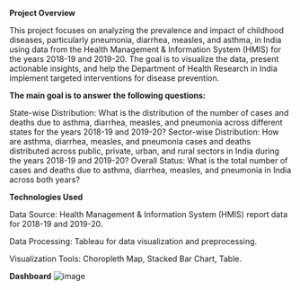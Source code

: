 **Project Overview**

This project focuses on analyzing the prevalence and impact of childhood diseases, particularly pneumonia, diarrhea, measles, and asthma, in India using data from the Health Management & Information System (HMIS) for the years 2018-19 and 2019-20. The goal is to visualize the data, present actionable insights, and help the Department of Health Research in India implement targeted interventions for disease prevention.

**The main goal is to answer the following questions:**

State-wise Distribution: What is the distribution of the number of cases and deaths due to asthma, diarrhea, measles, and pneumonia across different states for the years 2018-19 and 2019-20?
Sector-wise Distribution: How are asthma, diarrhea, measles, and pneumonia cases and deaths distributed across public, private, urban, and rural sectors in India during the years 2018-19 and 2019-20?
Overall Status: What is the total number of cases and deaths due to asthma, diarrhea, measles, and pneumonia in India across both years?

**Technologies Used**

Data Source: Health Management & Information System (HMIS) report data for 2018-19 and 2019-20.

Data Processing: Tableau for data visualization and preprocessing.

Visualization Tools: Choropleth Map, Stacked Bar Chart, Table.

**Dashboard**
![image](https://github.com/user-attachments/assets/e43f5c22-4388-4071-b122-f90b1fc4a367)
